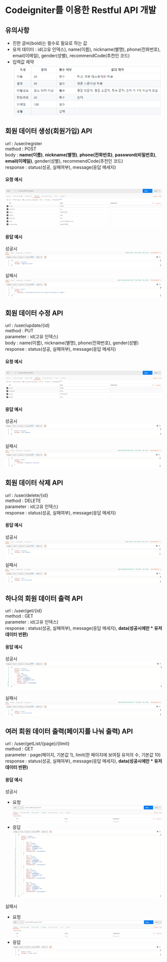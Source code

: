 # Codeigniter를 이용한 Restful API 개발

## 유의사항
 * 진한 글씨(bold)는 필수로 필요로 하는 값  
 * 유저 데이터 : id(고유 인덱스), name(이름), nickname(별명), phone(전화번호), email(이메일), gender(성별), recommendCode(추천인 코드)
 * 입력값 제약
   ![image2-1](./image/image2-1.png)  
   
## 회원 데이터 생성(회원가입) API
url : /user/register  
method : POST  
body : **name(이름)**, **nickname(별명)**, **phone(전화번호)**, **password(비밀번호)**, **email(이메일)**, gender(성별), recommendCode(추천인 코드)  
response : status(성공, 실패여부), message(응답 메세지)  

#### 요청 예시  
![image1](./image/image1.png)

#### 응답 예시  
성공시  
![image3](./image/image3.png)  

실패시  
![image2](./image/image2.png)  

## 회원 데이터 수정 API
url : /user/update/{id}  
method : PUT  
parameter : id(고유 인덱스)  
body : name(이름), nickname(별명), phone(전화번호), gender(성별)  
response : status(성공, 실패여부), message(응답 메세지)  

#### 요청 예시  
![image4](./image/image4.png)

#### 응답 예시  
성공시  
![image5](./image/image5.png)  

실패시  
![image6](./image/image6.png)  

## 회원 데이터 삭제 API
url : /user/delete/{id}  
method : DELETE  
parameter : id(고유 인덱스)  
response : status(성공, 실패여부), message(응답 메세지)  

#### 응답 예시  
성공시  
![image7](./image/image7.png)  

실패시  
![image8](./image/image8.png)  

## 하나의 회원 데이터 출력 API
url : /user/get/{id}  
method : GET  
parameter : id(고유 인덱스)  
response : status(성공, 실패여부), message(응답 메세지), **data(성공시에만 * 유저 데이터 반환)**    

#### 응답 예시  
성공시
![image9](./image/image9.png)  

실패시  
![image8](./image/image8.png)  

## 여러 회원 데이터 출력(페이지를 나눠 출력) API
url : /user/getList/{page}/{limit}  
method : GET  
parameter : page(페이지, 기본값 1), limit(한 페이지에 보여질 유저의 수, 기본값 10)  
response : status(성공, 실패여부), message(응답 메세지), **data(성공시에만 * 유저 데이터 반환)**

#### 응답 예시  
성공시  
* 요청  
  ![image10](./image/image10.png)
* 응답
  ![image11](./image/image11.png)

실패시  
* 요청  
  ![image12](./image/image12.png)
* 응답  
  ![image13](./image/image13.png)